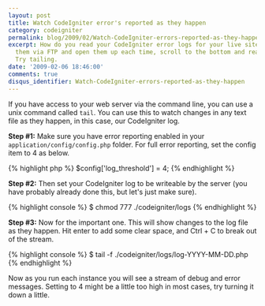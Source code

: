 ```yaml
---
layout: post
title: Watch CodeIgniter error's reported as they happen
category: codeigniter
permalink: blog/2009/02/Watch-CodeIgniter-errors-reported-as-they-happen
excerpt: How do you read your CodeIgniter error logs for your live site? Download
  them via FTP and open them up each time, scroll to the bottom and read? That sucks!
  Try tailing.
date: '2009-02-06 18:46:00'
comments: true
disqus_identifier: Watch-CodeIgniter-errors-reported-as-they-happen
---
```


If you have access to your web server via the command line, you can use a unix command called `tail`. You can use this to watch changes in any text file as they happen, in this case, our CodeIgniter log.

**Step #1:** Make sure you have error reporting enabled in your `application/config/config.php` folder. For full error reporting, set the config item to 4 as below.

{% highlight php %}
$config['log_threshold'] = 4;
{% endhighlight %}

**Step #2:** Then set your CodeIgniter log to be writeable by the server (you have probably already done this, but let's just make sure).

{% highlight console %}
$ chmod 777 ./codeigniter/logs
{% endhighlight %}

**Step #3:** Now for the important one. This will show changes to the log file as they happen. Hit enter to add some clear space, and Ctrl + C to break out of the stream.

{% highlight console %}
$ tail -f ./codeigniter/logs/log-YYYY-MM-DD.php
{% endhighlight %}

Now as you run each instance you will see a stream of debug and error messages. Setting to 4 might be a little too high in most cases, try turning it down a little.
